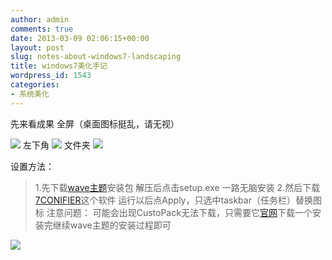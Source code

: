 ```yaml
---
author: admin
comments: true
date: 2013-03-09 02:06:15+00:00
layout: post
slug: notes-about-windows7-landscaping
title: windows7美化手记
wordpress_id: 1543
categories:
- 系统美化
---
```


先来看成果
全屏（桌面图标挺乱，请无视）

<!-- more -->
[![](http://cctvsmg-wordpress.stor.sinaapp.com/uploads/2013/03/美化全屏.jpg)](http://cctvsmg-wordpress.stor.sinaapp.com/uploads/2013/03/美化全屏.jpg)
左下角
[![](http://cctvsmg-wordpress.stor.sinaapp.com/uploads/2013/03/美化左下角.png)](http://cctvsmg-wordpress.stor.sinaapp.com/uploads/2013/03/美化左下角.png)
文件夹
[![](http://cctvsmg-wordpress.stor.sinaapp.com/uploads/2013/03/美化文件夹.png)](http://cctvsmg-wordpress.stor.sinaapp.com/uploads/2013/03/美化文件夹.png)

设置方法：


> 1.先下载[wave主题](http://fc02.deviantart.net/fs70/f/2011/127/6/c/1304766395_wave_by_seahorsepip-d3b4900.zip)安装包
解压后点击setup.exe 一路无脑安装
2.然后下载[7CONIFIER](http://www.deviantart.com/download/177688442/7conifier_by_wronex-d2xsha2.zip)这个软件
运行以后点Apply，只选中taskbar（任务栏）替换图标
注意问题：
可能会出现CustoPack无法下载，只需要它[官网](http://www.custopack.com/)下载一个安装完继续wave主题的安装过程即可


[![](http://cctvsmg-wordpress.stor.sinaapp.com/uploads/2013/03/7conifier.png)](http://cctvsmg-wordpress.stor.sinaapp.com/uploads/2013/03/7conifier.png)

